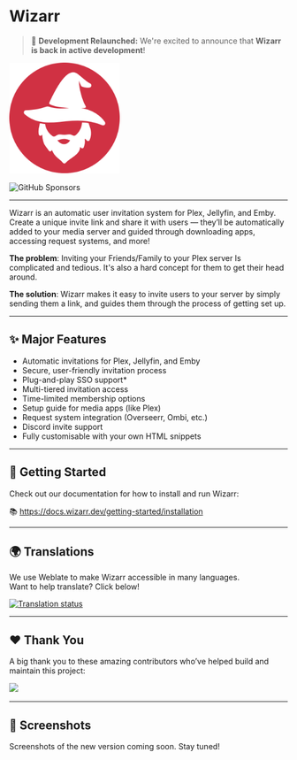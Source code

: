 # Wizarr

> 🚀 **Development Relaunched:** We're excited to announce that **Wizarr is back in active development**!


<img src="./app/static/wizarr-logo.png" height="200">

![GitHub Sponsors](https://img.shields.io/github/sponsors/mtthidoteu?style=plastic&link=https%3A%2F%2Fgithub.com%2Fsponsors%2Fmtthidoteu)


---

Wizarr is an automatic user invitation system for Plex, Jellyfin, and Emby.  
Create a unique invite link and share it with users — they’ll be automatically added to your media server and guided through downloading apps, accessing request systems, and more!

**The problem**: Inviting your Friends/Family to your Plex server Is complicated and tedious. It's also a hard concept for them to get their head around.

**The solution**: Wizarr makes it easy to invite users to your server by simply sending them a link, and guides them through the process of getting set up.

---

## ✨ Major Features

- Automatic invitations for Plex, Jellyfin, and Emby
- Secure, user-friendly invitation process
- Plug-and-play SSO support*
- Multi-tiered invitation access
- Time-limited membership options
- Setup guide for media apps (like Plex)
- Request system integration (Overseerr, Ombi, etc.)
- Discord invite support
- Fully customisable with your own HTML snippets

---

## 🚀 Getting Started

Check out our documentation for how to install and run Wizarr:

📚 https://docs.wizarr.dev/getting-started/installation

---

## 🌍 Translations

We use Weblate to make Wizarr accessible in many languages.  
Want to help translate? Click below!

<a href="https://hosted.weblate.org/engage/wizarr/">
<img src="https://hosted.weblate.org/widget/wizarr/wizarr-universal/287x66-grey.png" alt="Translation status" />
</a>

---

## ❤️ Thank You

A big thank you to these amazing contributors who’ve helped build and maintain this project:

<a href="https://github.com/wizarrrr/wizarr/graphs/contributors">
  <img src="https://contrib.rocks/image?repo=wizarrrr/wizarr" />
</a>

---

## 📸 Screenshots

Screenshots of the new version coming soon. Stay tuned!
